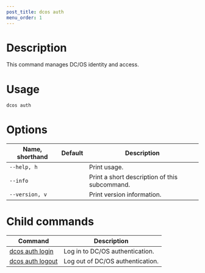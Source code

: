 ```yaml
---
post_title: dcos auth
menu_order: 1
---
```


# Description
This command manages DC/OS identity and access.

# Usage

```bash
dcos auth 
```

# Options

| Name, shorthand | Default | Description |
|---------|-------------|-------------|
| `--help, h`   |             |  Print usage. |
| `--info`   |             |  Print a short description of this subcommand. |
| `--version, v`   |             | Print version information. |

# Child commands

| Command | Description |
|---------|-------------|
| [dcos auth login](/docs/1.11/cli/command-reference/dcos-auth/dcos-auth-login/)   |   Log in to DC/OS authentication.  |  
| [dcos auth logout](/docs/1.11/cli/command-reference/dcos-auth/dcos-auth-logout/)   |  Log out of DC/OS authentication.  |  
